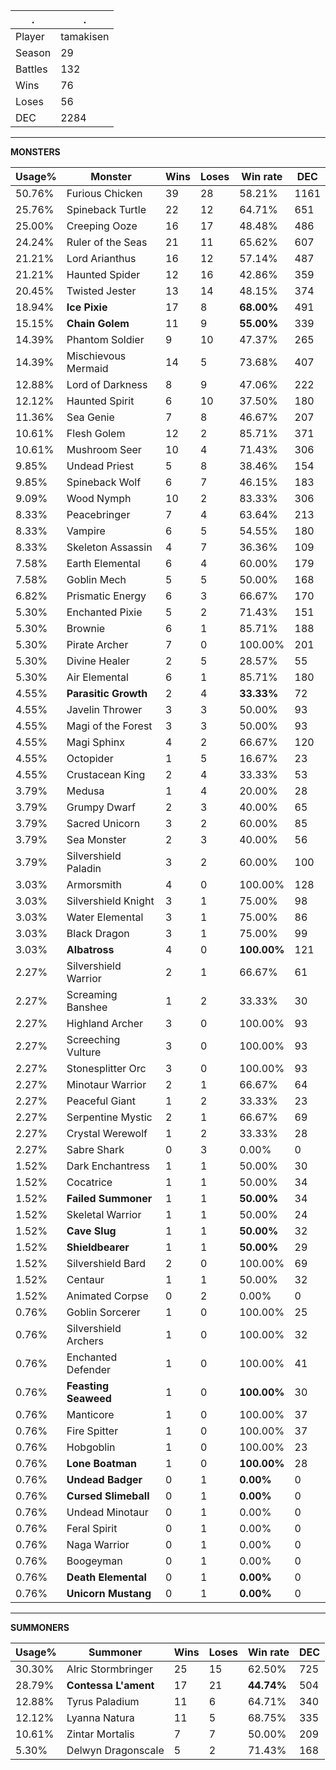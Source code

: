 .|.
|-|-
Player|tamakisen
Season|29
Battles|132
Wins|76
Loses|56
DEC|2284

---
**MONSTERS**

Usage%|Monster|Wins|Loses|Win rate|DEC|
-|-|-|-|-|-|
50.76%|Furious Chicken|39|28|58.21%|1161|
25.76%|Spineback Turtle|22|12|64.71%|651|
25.00%|Creeping Ooze|16|17|48.48%|486|
24.24%|Ruler of the Seas|21|11|65.62%|607|
21.21%|Lord Arianthus|16|12|57.14%|487|
21.21%|Haunted Spider|12|16|42.86%|359|
20.45%|Twisted Jester|13|14|48.15%|374|
18.94%|**Ice Pixie**|17|8|**68.00%**|491|
15.15%|**Chain Golem**|11|9|**55.00%**|339|
14.39%|Phantom Soldier|9|10|47.37%|265|
14.39%|Mischievous Mermaid|14|5|73.68%|407|
12.88%|Lord of Darkness|8|9|47.06%|222|
12.12%|Haunted Spirit|6|10|37.50%|180|
11.36%|Sea Genie|7|8|46.67%|207|
10.61%|Flesh Golem|12|2|85.71%|371|
10.61%|Mushroom Seer|10|4|71.43%|306|
9.85%|Undead Priest|5|8|38.46%|154|
9.85%|Spineback Wolf|6|7|46.15%|183|
9.09%|Wood Nymph|10|2|83.33%|306|
8.33%|Peacebringer|7|4|63.64%|213|
8.33%|Vampire|6|5|54.55%|180|
8.33%|Skeleton Assassin|4|7|36.36%|109|
7.58%|Earth Elemental|6|4|60.00%|179|
7.58%|Goblin Mech|5|5|50.00%|168|
6.82%|Prismatic Energy|6|3|66.67%|170|
5.30%|Enchanted Pixie|5|2|71.43%|151|
5.30%|Brownie|6|1|85.71%|188|
5.30%|Pirate Archer|7|0|100.00%|201|
5.30%|Divine Healer|2|5|28.57%|55|
5.30%|Air Elemental|6|1|85.71%|180|
4.55%|**Parasitic Growth**|2|4|**33.33%**|72|
4.55%|Javelin Thrower|3|3|50.00%|93|
4.55%|Magi of the Forest|3|3|50.00%|93|
4.55%|Magi Sphinx|4|2|66.67%|120|
4.55%|Octopider|1|5|16.67%|23|
4.55%|Crustacean King|2|4|33.33%|53|
3.79%|Medusa|1|4|20.00%|28|
3.79%|Grumpy Dwarf|2|3|40.00%|65|
3.79%|Sacred Unicorn|3|2|60.00%|85|
3.79%|Sea Monster|2|3|40.00%|56|
3.79%|Silvershield Paladin|3|2|60.00%|100|
3.03%|Armorsmith|4|0|100.00%|128|
3.03%|Silvershield Knight|3|1|75.00%|98|
3.03%|Water Elemental|3|1|75.00%|86|
3.03%|Black Dragon|3|1|75.00%|99|
3.03%|**Albatross**|4|0|**100.00%**|121|
2.27%|Silvershield Warrior|2|1|66.67%|61|
2.27%|Screaming Banshee|1|2|33.33%|30|
2.27%|Highland Archer|3|0|100.00%|93|
2.27%|Screeching Vulture|3|0|100.00%|93|
2.27%|Stonesplitter Orc|3|0|100.00%|93|
2.27%|Minotaur Warrior|2|1|66.67%|64|
2.27%|Peaceful Giant|1|2|33.33%|23|
2.27%|Serpentine Mystic|2|1|66.67%|69|
2.27%|Crystal Werewolf|1|2|33.33%|28|
2.27%|Sabre Shark|0|3|0.00%|0|
1.52%|Dark Enchantress|1|1|50.00%|30|
1.52%|Cocatrice|1|1|50.00%|34|
1.52%|**Failed Summoner**|1|1|**50.00%**|34|
1.52%|Skeletal Warrior|1|1|50.00%|24|
1.52%|**Cave Slug**|1|1|**50.00%**|32|
1.52%|**Shieldbearer**|1|1|**50.00%**|29|
1.52%|Silvershield Bard|2|0|100.00%|69|
1.52%|Centaur|1|1|50.00%|32|
1.52%|Animated Corpse|0|2|0.00%|0|
0.76%|Goblin Sorcerer|1|0|100.00%|25|
0.76%|Silvershield Archers|1|0|100.00%|32|
0.76%|Enchanted Defender|1|0|100.00%|41|
0.76%|**Feasting Seaweed**|1|0|**100.00%**|30|
0.76%|Manticore|1|0|100.00%|37|
0.76%|Fire Spitter|1|0|100.00%|37|
0.76%|Hobgoblin|1|0|100.00%|23|
0.76%|**Lone Boatman**|1|0|**100.00%**|28|
0.76%|**Undead Badger**|0|1|**0.00%**|0|
0.76%|**Cursed Slimeball**|0|1|**0.00%**|0|
0.76%|Undead Minotaur|0|1|0.00%|0|
0.76%|Feral Spirit|0|1|0.00%|0|
0.76%|Naga Warrior|0|1|0.00%|0|
0.76%|Boogeyman|0|1|0.00%|0|
0.76%|**Death Elemental**|0|1|**0.00%**|0|
0.76%|**Unicorn Mustang**|0|1|**0.00%**|0|

---
**SUMMONERS**

Usage%|Summoner|Wins|Loses|Win rate|DEC|
-|-|-|-|-|-|
30.30%|Alric Stormbringer|25|15|62.50%|725|
28.79%|**Contessa L'ament**|17|21|**44.74%**|504|
12.88%|Tyrus Paladium|11|6|64.71%|340|
12.12%|Lyanna Natura|11|5|68.75%|335|
10.61%|Zintar Mortalis|7|7|50.00%|209|
5.30%|Delwyn Dragonscale|5|2|71.43%|168|
